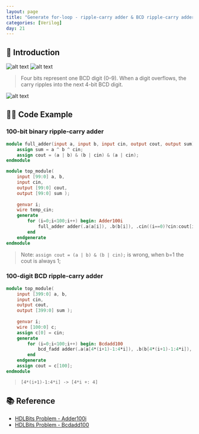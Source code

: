 ```yaml
---
layout: page
title: "Generate for-loop - ripple-carry adder & BCD ripple-carry adder"
categories: [Verilog]
day: 21
---
```


## 📌 Introduction

![alt text](../assets/day21/Decimal_BCD_1.png) ![alt text](../assets/day21/Decimal_BCD_2.png)
> Four bits represent one BCD digit (0–9). When a digit overflows, the carry ripples into the next 4-bit BCD digit.

![alt text](../assets/day21/BCD_adder.png)

## 🧑‍💻 Code Example

### 100-bit binary ripple-carry adder
```verilog
module full_adder(input a, input b, input cin, output cout, output sum);
    assign sum = a ^ b ^ cin;
    assign cout = (a | b) & (b | cin) & (a | cin);
endmodule

module top_module( 
    input [99:0] a, b,
    input cin,
    output [99:0] cout,
    output [99:0] sum );
    
    genvar i;
    wire temp_cin;
    generate
        for (i=0;i<100;i++) begin: Adder100i
            full_adder adder(.a(a[i]), .b(b[i]), .cin((i==0)?cin:cout[i-1]), .cout(cout[i]), .sum(sum[i]));
        end
    endgenerate
endmodule
```
> Note: ```assign cout = (a | b) & (b | cin);``` is wrong, when b=1 the cout is always 1;

### 100-digit BCD ripple-carry adder
```verilog
module top_module( 
    input [399:0] a, b,
    input cin,
    output cout,
    output [399:0] sum );
	
    genvar i;
    wire [100:0] c;
    assign c[0] = cin;
    generate 
        for (i=0;i<100;i++) begin: Bcdadd100
            bcd_fadd adder(.a(a[4*(i+1)-1:4*i]), .b(b[4*(i+1)-1:4*i]), .cin(c[i]), .cout(c[i+1]), .sum(sum[4*(i+1)-1:4*i]));
        end
    endgenerate
    assign cout = c[100];
endmodule
```
> ```[4*(i+1)-1:4*i] -> [4*i +: 4]```


## 📚 Reference
* [HDLBits Problem - Adder100i](https://hdlbits.01xz.net/wiki/Adder100i)
* [HDLBits Problem - Bcdadd100](https://hdlbits.01xz.net/wiki/Bcdadd100)
